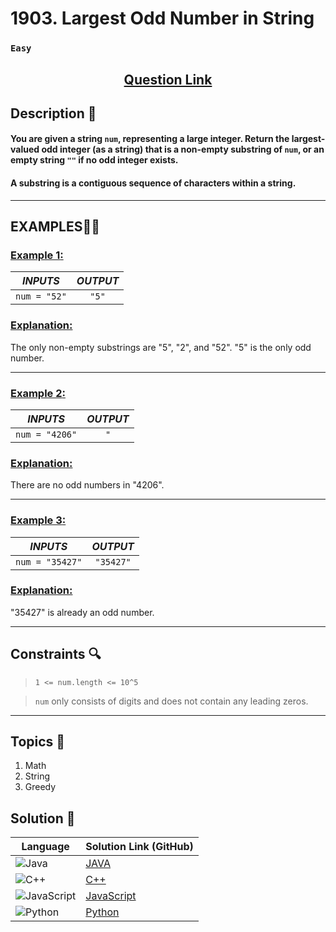 # 1903. Largest Odd Number in String

### `Easy`


<h2 align="center">
<a href="https://leetcode.com/problems/largest-odd-number-in-string/description/"><strong>Question Link</strong></a>
</h2>


## Description 📑

#### You are given a string `num`, representing a large integer. Return the largest-valued odd integer (as a string) that is a non-empty substring of `num`, or an empty string `""` if no odd integer exists.

#### A substring is a contiguous sequence of characters within a string.


---

## **EXAMPLES**💫✨ </br>

<h3>

<ins>**Example 1**:</ins> </br>


| _INPUTS_ | _OUTPUT_ |
| :-----------: | :-----------: |
| `num = "52"` | `"5"` |

</h3>

<h3>
<ins>Explanation:</ins>
</h3>

The only non-empty substrings are "5", "2", and "52". "5" is the only odd number.

____
<h3>

<ins>**Example 2**:</ins> </br>

| _INPUTS_ | _OUTPUT_ |
| :-----------: | :-----------: |
| `num = "4206"` | `"` |

</h3>

<h3>
<ins>Explanation:</ins>
</h3>

There are no odd numbers in "4206".


___

<h3>

<ins>**Example 3**:</ins> </br>

| _INPUTS_ | _OUTPUT_ |
| :-----------: | :-----------: |
| `num = "35427"` | `"35427"` |

</h3>

<h3>
<ins>Explanation:</ins>
</h3>

"35427" is already an odd number.

___

## Constraints 🔍

> `1 <= num.length <= 10^5`</br>

> `num` only consists of digits and does not contain any leading zeros.

___

## Topics 📝

1. Math
2. String
3. Greedy


## Solution 📃

|  Language   |  Solution Link (GitHub) |
| ------------- | ------------- |
|  ![Java](https://img.shields.io/badge/java-%23ED8B00.svg?style=flat&logo=openjdk&logoColor=white)  | [JAVA](https://github.com/Purnima47/Leetcode-Solutions/blob/main/%F0%9F%9F%A2%20Easy/1903%20-%20Largest%20Odd%20Number%20in%20String/_1903LargestOddNumberinString.java) |
|  ![C++](https://img.shields.io/badge/c++-%2300599C.svg?style=plastic&logo=c%2B%2B&logoColor=white)  | [C++](https://github.com/Purnima47/Leetcode-Solutions/blob/main/%F0%9F%9F%A2%20Easy/1903%20-%20Largest%20Odd%20Number%20in%20String/_1903LargestOddNumberinString.cpp)  |
|  ![JavaScript](https://img.shields.io/badge/javascript-%23323330.svg?style=flat&logo=javascript&logoColor=%23F7DF1E)  | [JavaScript](https://github.com/Purnima47/Leetcode-Solutions/blob/main/%F0%9F%9F%A2%20Easy/1903%20-%20Largest%20Odd%20Number%20in%20String/_1903LargestOddNumberinString.js) |
|![Python](https://img.shields.io/badge/python-3670A0?style=plastic&logo=python&logoColor=ffdd54)| [Python](https://github.com/Purnima47/Leetcode-Solutions/blob/main/%F0%9F%9F%A2%20Easy/1903%20-%20Largest%20Odd%20Number%20in%20String/_1903LargestOddNumberinString.py) |
